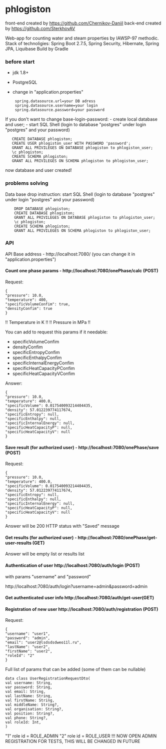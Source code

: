 # phlogiston
front-end created by https://github.com/Chernikov-Daniil
back-end created by https://github.com/SterkhovAV

Web-app for counting water and steam properties by IAWSP-97 methodic.
Stack of technoligies: Spring Boot 2.7.5, Spring Security, Hibernate, Spring JPA, Liquibase
Build by Gradle

### before start
- jdk 1.8+
- PostgreSQL
- change in "application.properties"

       spring.datasource.url=your DB adress
       spring.datasource.username=your login
       spring.datasource.password=your password

If you don't want to change base-login-password:
    - create local database and user;
    - start SQL Shell (login to database "postgres" under login "postgres" and your password)

       CREATE DATABASE phlogiston;
       CREATE USER phlogiston_user WITH PASSWORD 'password';
       GRANT ALL PRIVILEGES ON DATABASE phlogiston to phlogiston_user;
       \c phlogiston;
       CREATE SCHEMA phlogiston;
       GRANT ALL PRIVILEGES ON SCHEMA phlogiston to phlogiston_user;

now database and user created!

### problems solving
 Data base drop instruction:
    start SQL Shell (login to database "postgres" under login "postgres" and your password)

        DROP DATABASE phlogiston;
        CREATE DATABASE phlogiston;
        GRANT ALL PRIVILEGES ON DATABASE phlogiston to phlogiston_user;
        \c phlogiston;
        CREATE SCHEMA phlogiston;
        GRANT ALL PRIVILEGES ON SCHEMA phlogiston to phlogiston_user;

### API

API
Base address - http://localhost:7080/ (you can change it in "application.properties")


#### Count one phase params - http://localhost:7080/onePhase/calc (POST)
Request:

    {
    "pressure": 10.0,
    "temperature": 400,
    "specificVolumeConfim": true,
    "densityConfim": true
    }

!! Temperature in K !!
!! Pressure in MPa !!


You can add to request this params if it needable:

  - specificVolumeConfim
  - densityConfim
  - specificEntropyConfim 
  - specificEnthalpyConfim 
  - specificInternalEnergyConfim 
  - specificHeatCapacityPConfim 
  - specificHeatCapacityVConfim

Answer:

    {
    "pressure": 10.0,
    "temperature": 400.0,
    "specificVolume": 0.017540093214404435,
    "density": 57.012239774117674,
    "specificEntropy": null,
    "specificEnthalpy": null,
    "specificInternalEnergy": null,
    "specificHeatCapacityP": null,
    "specificHeatCapacityV": null
    }

#### Save result (for authorized user) - http://localhost:7080/onePhase/save (POST)
Request:

    {
    "pressure": 10.0,
    "temperature": 400.0,
    "specificVolume": 0.017540093214404435,
    "density": 57.012239774117674,
    "specificEntropy": null,
    "specificEnthalpy": null,
    "specificInternalEnergy": null,
    "specificHeatCapacityP": null,
    "specificHeatCapacityV": null
    }

Answer will be 200 HTTP status with "Saved" message

#### Get results (for authorized user) - http://localhost:7080/onePhase/get-user-results (GET)

Answer will be empty list or results list

#### Authentication of user http://localhost:7080/auth/login (POST)
with params "username" and "password"

http://localhost:7080/auth/login?username=admin&password=admin

#### Get authenticated user info http://localhost:7080/auth/get-user(GET)

#### Registration of new user http://localhost:7080/auth/registration (POST)
Request:

    {
    "username": "user1",
    "password": "admin",
    "email": "user2@lsdsdsdweo11l.ru",
    "lastName": "user2",
    "firstName": "user2",
    "roleId": "2"
    }

Full list of params that can be added (some of them can be nullable)

    data class UserRegistrationRequestDto(
    val username: String,
    var password: String,
    val email: String,
    val lastName: String,
    val firstName: String,
    val middleName: String?,
    val organisation: String?,
    val position: String?,
    val phone: String?,
    val roleId: Int,
    )

"1" role id = ROLE_ADMIN
"2" role id = ROLE_USER
!!! NOW OPEN ADMIN REGISTRATION FOR TESTS, THIS WILL BE CHANGED IN FUTURE


